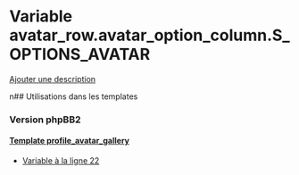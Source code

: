 # Variable avatar_row.avatar_option_column.S_OPTIONS_AVATAR
[Ajouter une description](https://fa-tvars.appspot.com/avatar_row.avatar_option_column.S_OPTIONS_AVATAR)

n## Utilisations dans les templates

### Version phpBB2

#### [Template profile_avatar_gallery](subsilver/profile_avatar_gallery.md)
* [Variable à la ligne 22](../subsilver/profile_avatar_gallery.tpl#L22)